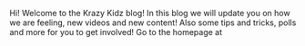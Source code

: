 Hi! Welcome to the Krazy Kidz blog! In this blog we will update you on how we are feeling, new videos and new content! Also some tips and tricks, polls and more for you to get involved! Go to the homepage at 
